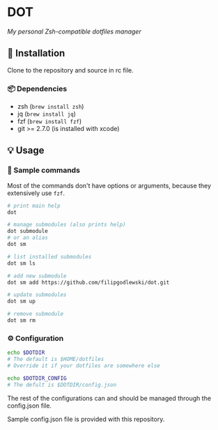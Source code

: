 # DOT

_My personal Zsh-compatible dotfiles manager_

## 📖 Installation

Clone to the repository and source in rc file.

### 📦 Dependencies

- zsh  (`brew install zsh`)
- jq  (`brew install jq`)
- fzf  (`brew install fzf`)
- git >= 2.7.0  (is installed with xcode)

## 💡 Usage

### 🧭 Sample commands

Most of the commands don't have options or arguments, because they extensively use `fzf`.

```zsh
# print main help
dot

# manage submodules (also prints help)
dot submodule
# or an alias
dot sm

# list installed submodules
dot sm ls

# add new submodule
dot sm add https://github.com/filipgodlewski/dot.git

# update submodules
dot sm up

# remove submodule
dot sm rm
```

### ⚙️ Configuration

```zsh
echo $DOTDIR
# The default is $HOME/dotfiles
# Override it if your dotfiles are somewhere else

echo $DOTDIR_CONFIG
# The defult is $DOTDIR/config.json
```

The rest of the configurations can and should be managed through the config.json file.

Sample config.json file is provided with this repository.
